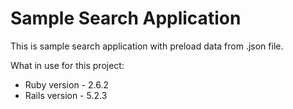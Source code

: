 # Sample Search Application

This is sample search application with preload data from .json file.

What in use for this project:
* Ruby version - 2.6.2
* Rails version - 5.2.3
